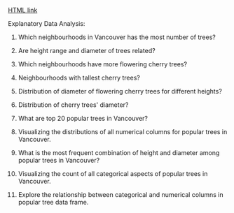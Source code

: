 [HTML link](https://raw.githack.com/fatemeh-salim/Vancouver-trees-EDA/master/Vancouver%20trees%20EDA.html)

Explanatory Data Analysis:

1. Which neighbourhoods in Vancouver has the most number of trees?

2. Are height range and diameter of trees related?

3. Which neighbourhoods have more flowering cherry trees? 

4. Neighbourhoods with tallest cherry trees?

5. Distribution of diameter of flowering cherry trees for different heights?

6. Distribution of cherry trees' diameter?

7. What are top 20 popular trees in Vancouver?

8. Visualizing the distributions of all numerical columns for popular trees in Vancouver.

9. What is the most frequent combination of height and diameter among popular trees in Vancouver?

10. Visualizing the count of all categorical aspects of popular trees in Vancouver.

11. Explore the relationship between categorical and numerical columns in popular tree data frame.